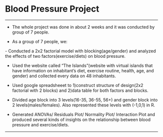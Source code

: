# Blood Pressure Project

***

- <p> The whole project was done in about 2 weeks and it was conducted by group of 7 people. </p>

- As a group of 7 people, we:
<p>
   - Conducted a 2x2 factorial model with blocking(age/gender) and analyzed the effects of two factors(exercise/diets) on blood pressure. <br/>

   - Used the website called “The Islands”(website with virtual islands that have information on inhabitant’s diet, exercise routine, health, age, and gender)      and collected every data on 48 inhabitants. <br/>

   - Used google spreadsheeet to 1)construct structure of design(2x2 factorial with 2 blocks) and 2)data table for both factors and blocks. <br/>

   - Divided age block into 3 levels(16-35, 36-55, 56+) and gender block into 2 levels(males/females). Also represented these levels with (-1,0,1) in R. <br/>

   - Generated ANOVAs/ Residuals Plot/ Normality Plot/ Interaction Plot and produced several kinds of insights on the relationship between blood pressure and exercise/diets. </p>

***
